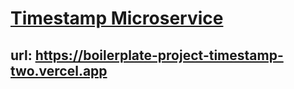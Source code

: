 
# [Timestamp Microservice](https://www.freecodecamp.org/learn/apis-and-microservices/apis-and-microservices-projects/timestamp-microservice)

## url:  https://boilerplate-project-timestamp-two.vercel.app